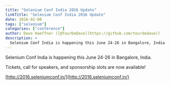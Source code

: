 ```yaml
---
title: "Selenium Conf India 2016 Update"
linkTitle: "Selenium Conf India 2016 Update"
date: 2016-02-08
tags: ["selenium"]
categories: ["conference"]
author: Dave Haeffner ([@TourDeDave](https://github.com/tourdedave))
description: >
  Selenium Conf India is happening this June 24-26 in Bangalore, India.
---
```



Selenium Conf India is happening this June 24-26 in Bangalore, India.

Tickets, call for speakers, and sponsorship slots are now available!

[http://2016.seleniumconf.in/](http://2016.seleniumconf.in/)